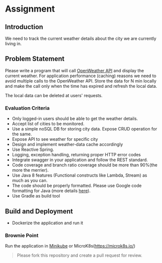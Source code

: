 # Assignment

## Introduction
We need to track the current weather details about the city we are currently living in.

## Problem Statement 
Please write a program that will call [OpenWeather API](https://openweathermap.org/) and display the current weather. For application performance (caching) reasons we need to avoid multiple calls to the OpenWeather API. Store the data for N min locally and make the call only when the time has expired and refresh the local data.

The local data can be deleted at users' requests.

### Evaluation Criteria
* Only logged-in users should be able to get the weather details.
* Accept list of cities to be monitored.
* Use a simple noSQL DB for storing city data. Expose CRUD operation for the same.
* Expose API to see weather for specific city
* Design and implement weather-data cache accordingly 
* Use Reactive Spring.
* Logging, exception handling, returning proper HTTP error codes
* Integrate swagger in your application and follow the REST standard.
* Code coverage and branch ratio coverage should be more than 90%(the more the merrier).
* Use Java 8 features (Functional constructs like Lambda, Stream) as much as you can.
* The code should be properly formatted. Please use Google code formatting for Java (more details [here](https://github.com/HPI-Information-Systems/Metanome/wiki/Installing-the-google-styleguide-settings-in-intellij-and-eclipse)).
* Use Gradle as build tool

## Build and Deployment
* Dockerize the application and run it

### Brownie Point
Run the application in [Minikube](https://minikube.sigs.k8s.io/docs/start/) or MicroK8s(https://microk8s.io/)

> Please fork this repository and create a pull request for review.
